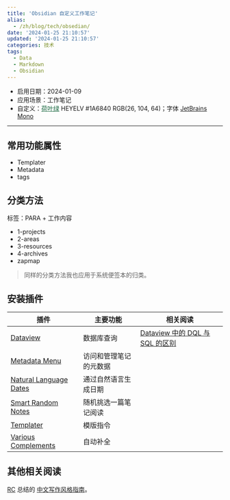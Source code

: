 ```yaml
---
title: 'Obsidian 自定义工作笔记'
alias:
  - /zh/blog/tech/obsedian/
date: '2024-01-25 21:10:57'
updated: '2024-01-25 21:10:57'
categories: 技术
tags:
  - Data
  - Markdown
  - Obsidian
---
```


- 启用日期：2024-01-09 
- 应用场景：工作笔记 
- 自定义：<a href="https://color-term.com/color/heyelv-1a6840/" style="color: #1A6840 !important;">荷叶绿</a> HEYELV #1A6840 RGB(26, 104, 64)；字体 [JetBrains Mono](https://www.jetbrains.com/lp/mono/)

---

## 常用功能属性

- Templater
- Metadata 
- tags

<!-- more -->

## 分类方法

标签：PARA + 工作内容

- 1-projects
- 2-areas
- 3-resources
- 4-archives
- zapmap

> 同样的分类方法我也应用于系统便签本的归类。

## 安装插件

| 插件 | 主要功能 | 相关阅读 |
| --- | --- | --- |
| [Dataview](obsidian://show-plugin?id=dataview) | 数据库查询 | [Dataview 中的 DQL 与 SQL 的区别](https://pkmer.cn/Pkmer-Docs/10-obsidian/obsidian社区插件/dataview/dataview基本语法/31---dql-与-sql-的异同/) |
| [Metadata Menu](obsidian://show-plugin?id=metadata-menu) | 访问和管理笔记的元数据 |
| [Natural Language Dates](obsidian://show-plugin?id=nldates-obsidian) | 通过自然语言生成日期 |
| [Smart Random Notes](obsidian://show-plugin?id=smart-random-note)    | 随机挑选一篇笔记阅读 |
| [Templater](obsidian://show-plugin?id=templater-obsidian) | 模版指令 |
| [Various Complements](obsidian://show-plugin?id=various-complements) | 自动补全 |

## 其他相关阅读

[RC](https://stdrc.cc) 总结的 [中文写作风格指南](https://stdrc.cc/style-guides/chinese)。
